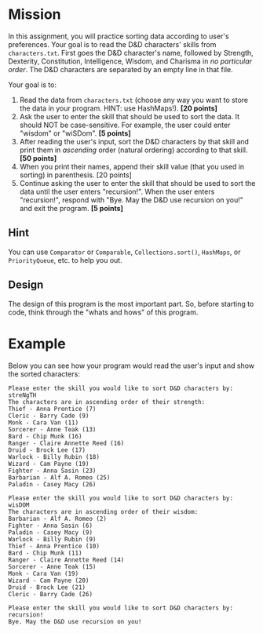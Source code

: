 # Mission

In this assignment, you will practice sorting data according to user's preferences. Your goal is to read the D&D characters' skills from `characters.txt`. First goes the D&D character's name, followed by Strength, Dexterity, Constitution, Intelligence, Wisdom, and Charisma in _no particular order_. The D&D characters are separated by an empty line in that file. 

Your goal is to:

1. Read the data from `characters.txt` (choose any way you want to store the data in your program. HINT: use HashMaps!). __[20 points]__
2. Ask the user to enter the skill that should be used to sort the data. It should NOT be case-sensitive. For example, the user could enter "wisdom" or "wiSDom". __[5 points]__
3. After reading the user's input, sort the D&D characters by that skill and print them in _ascending_ order (natural ordering) according to that skill. __[50 points]__
4. When you print their names, append their skill value (that you used in sorting) in parenthesis. [20 points]
5. Continue asking the user to enter the skill that should be used to sort the data until the user enters "recursion!". When the user enters "recursion!", respond with "Bye. May the D&D use recursion on you!" and exit the program. __[5 points]__

## Hint

You can use `Comparator` or `Comparable`, `Collections.sort()`, `HashMaps`, or `PriorityQueue`, etc. to help you out.

## Design

The design of this program is the most important part. So, before starting to code, think through the "whats and hows" of this program.

# Example

Below you can see how your program would read the user's input and show the sorted characters:
```
Please enter the skill you would like to sort D&D characters by:
streNgTH
The characters are in ascending order of their strength:
Thief - Anna Prentice (7)
Cleric - Barry Cade (9)
Monk - Cara Van (11)
Sorcerer - Anne Teak (13)
Bard - Chip Munk (16)
Ranger - Claire Annette Reed (16)
Druid - Brock Lee (17)
Warlock - Billy Rubin (18)
Wizard - Cam Payne (19)
Fighter - Anna Sasin (23)
Barbarian - Alf A. Romeo (25)
Paladin - Casey Macy (26)

Please enter the skill you would like to sort D&D characters by:
wisDOM
The characters are in ascending order of their wisdom:
Barbarian - Alf A. Romeo (2)
Fighter - Anna Sasin (6)
Paladin - Casey Macy (9)
Warlock - Billy Rubin (9)
Thief - Anna Prentice (10)
Bard - Chip Munk (11)
Ranger - Claire Annette Reed (14)
Sorcerer - Anne Teak (15)
Monk - Cara Van (19)
Wizard - Cam Payne (20)
Druid - Brock Lee (21)
Cleric - Barry Cade (26)

Please enter the skill you would like to sort D&D characters by:
recursion!
Bye. May the D&D use recursion on you!
```
